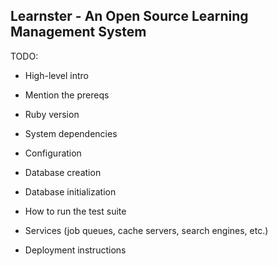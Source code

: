 
## Learnster - An Open Source Learning Management System


TODO:

- High-level intro

- Mention the prereqs

* Ruby version

* System dependencies

* Configuration

* Database creation

* Database initialization

* How to run the test suite

* Services (job queues, cache servers, search engines, etc.)

* Deployment instructions




